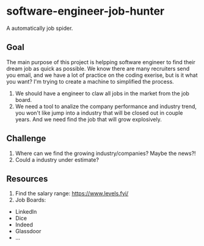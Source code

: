 # software-engineer-job-hunter
A automatically job spider.

## Goal

The main purpose of this project is helpping software engineer to find their dream job as quick as possible.
We know there are many recruiters send you email, and we have a lot of practice on the coding exerise, but is it what you want?
I'm trying to create a machine to simplified the process.

1. We should have a engineer to claw all jobs in the market from the job board.
2. We need a tool to analize the company performance and industry trend, you won't like jump into a industry that will be closed out in couple years. And we need find the job that will grow explosively. 

## Challenge

1. Where can we find the growing industry/companies? Maybe the news?!
2. Could a industry under estimate?

## Resources

1. Find the salary range: https://www.levels.fyi/
2. Job Boards:
  - LinkedIn
  - Dice
  - Indeed
  - Glassdoor
  - ...

